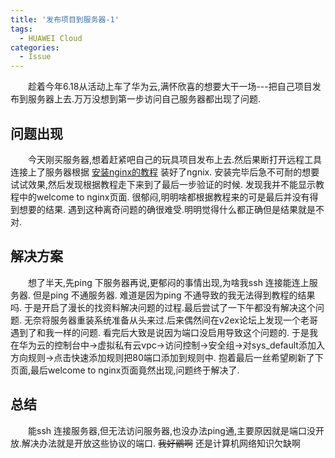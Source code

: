 ```yaml
---
title: '发布项目到服务器-1'
tags:
  - HUAWEI Cloud
categories:
  - Issue
---
```

&emsp;&emsp;趁着今年6.18从活动上车了华为云,满怀欣喜的想要大干一场---把自己项目发布到服务器上去.万万没想到第一步访问自己服务器都出现了问题.

## 问题出现
&emsp;&emsp;今天刚买服务器,想着赶紧吧自己的玩具项目发布上去.然后果断打开远程工具连接上了服务器根据
[安装nginx的教程](https://www.digitalocean.com/community/tutorials/how-to-install-nginx-on-ubuntu-18-04) 装好了ngnix.
安装完毕后急不可耐的想要试试效果,然后发现根据教程走下来到了最后一步验证的时候.
发现我并不能显示教程中的welcome to nginx页面.
很郁闷,明明啥都根据教程来的可是最后并没有得到想要的结果.
遇到这种离奇问题的确很难受.明明觉得什么都正确但是结果就是不对.

## 解决方案
&emsp;&emsp;想了半天,先ping 下服务器再说,更郁闷的事情出现,为啥我ssh 连接能连上服务器.
但是ping 不通服务器. 难道是因为ping 不通导致的我无法得到教程的结果吗.
于是开启了漫长的找资料解决问题的过程.最后尝试了一下午都没有解决这个问题.
无奈将服务器重装系统准备从头来过.后来偶然间在v2ex论坛上发现一个老哥遇到了和我一样的问题.
看完后大致是说因为端口没启用导致这个问题的.
于是我在华为云的控制台中->虚拟私有云vpc->访问控制->安全组->对sys_default添加入方向规则->点击快速添加规则把80端口添加到规则中.
抱着最后一丝希望刷新了下页面,最后welcome to nginx页面竟然出现,问题终于解决了.

## 总结
&emsp;&emsp;能ssh 连接服务器,但无法访问服务器,也没办法ping通,主要原因就是端口没开放.解决办法就是开放这些协议的端口.
 ~~我好鶸啊~~ 还是计算机网络知识欠缺啊
